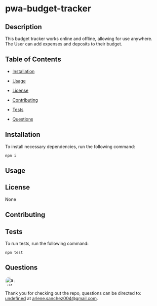 # pwa-budget-tracker


## Description

This budget tracker works online and offline, allowing for use anywhere. The User can add expenses and deposits to their budget.

## Table of Contents 

* [Installation](#installation)

* [Usage](#usage)

* [License](#license)

* [Contributing](#contributing)

* [Tests](#tests)

* [Questions](#questions)

## Installation

To install necessary dependencies, run the following command:

```
npm i
```

## Usage



## License

None
  
## Contributing



## Tests

To run tests, run the following command:

```
npm test
```

## Questions

<img src="https://avatars0.githubusercontent.com/u/53019200?v=4" alt="avatar" style="border-radius: 16px" width="30" />

Thank you for checking out the repo, questions can be directed to: [undefined](https://api.github.com/users/ArleneSanchez004) at arlene.sanchez004@gmail.com.


